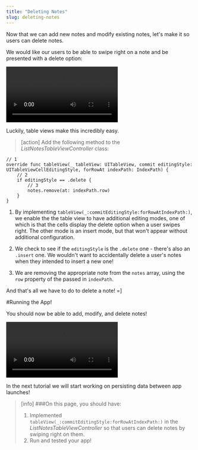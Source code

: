 ```yaml
---
title: "Deleting Notes"
slug: deleting-notes
---
```


Now that we can add new notes and modify existing notes, let's make it so users can delete notes.

We would like our users to be able to swipe right on a note and be presented with a delete option:

![ms-video](./videos/P10-complete.mov)

Luckily, table views make this incredibly easy.

> [action]
Add the following method to the *ListNotesTableViewController* class:
>
    // 1
    override func tableView(_ tableView: UITableView, commit editingStyle: UITableViewCellEditingStyle, forRowAt indexPath: IndexPath) {
        // 2
        if editingStyle == .delete {
            // 3
            notes.remove(at: indexPath.row)
        }
    }

1. By implementing `tableView(_:commitEditingStyle:forRowAtIndexPath:)`, we enable the the table view to have additional editing modes, one of which is that the cells display the delete option when a user swipes right. The other mode is an insert mode, but that won't appear without additional configuration.

2. We check to see if the `editingStyle` is the `.delete` one - there's also an `.insert` one. We wouldn't want to accidentally delete a user's notes when they intended to insert a new one!

3. We are removing the appropriate note from the `notes` array, using the `row` property of the passed in `indexPath`.

And that's all we have to do to delete a note! =]

#Running the App!

You should now be able to add, modify, and delete notes!

![ms-video](https://s3.amazonaws.com/mgwu-misc/Make+School+Notes/P10-complete.mov)

In the next tutorial we will start working on persisting data between app launches!

>[info]
>###On this page, you should have:
>
>1. Implemented `tableView(_:commitEditingStyle:forRowAtIndexPath:)` in the *ListNotesTableViewController* so that users can delete notes by swiping right on them.
>2. Run and tested your app!

